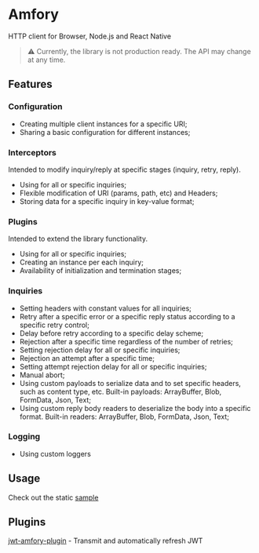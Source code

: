 # Amfory

HTTP client for Browser, Node.js and React Native

> :warning: Currently, the library is not production ready. The API may change at any time.

## Features

### Configuration

- Creating multiple client instances for a specific URI;
- Sharing a basic configuration for different instances;

### Interceptors

Intended to modify inquiry/reply at specific stages (inquiry, retry, reply).

- Using for all or specific inquiries;
- Flexible modification of URI (params, path, etc) and Headers;
- Storing data for a specific inquiry in key-value format;

### Plugins

Intended to extend the library functionality.

- Using for all or specific inquiries;
- Creating an instance per each inquiry;
- Availability of initialization and termination stages;

### Inquiries

- Setting headers with constant values for all inquiries;
- Retry after a specific error or a specific reply status according to a specific retry control;
- Delay before retry according to a specific delay scheme;
- Rejection after a specific time regardless of the number of retries;
- Setting rejection delay for all or specific inquiries;
- Rejection an attempt after a specific time;
- Setting attempt rejection delay for all or specific inquiries;
- Manual abort;
- Using custom payloads to serialize data and to set specific headers, such as content type, etc. Built-in payloads: ArrayBuffer, Blob, FormData, Json, Text;
- Using custom reply body readers to deserialize the body into a specific format. Built-in readers: ArrayBuffer, Blob, FormData, Json, Text;

### Logging

- Using custom loggers

## Usage

Check out the static [sample](package/amfory/sample/basic/src/index.ts)

## Plugins

[jwt-amfory-plugin](package/jwt-amfory-plugin) - Transmit and automatically refresh JWT

